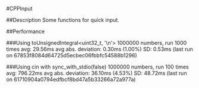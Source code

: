 #CPPInput

##Description
Some functions for quick input.

##Performance

###Using toUnsignedIntegral<uint32_t, '\n'>
1000000 numbers, run 1000 times
avg: 29.56ms
avg abs. deviation: 0.30ms (1.00%)
SD: 0.53ms
(last run on 67853f8084d64725d5ecbec06fbbfc54588b1296)

###Using cin with sync_with_stdio(false)
1000000 numbers, run 100 times
avg: 796.22ms
avg abs. deviation: 36.10ms (4.53%)
SD: 48.72ms
(last run on 61710904a0794edfbcf8bd47a5b33266a72a977a)
